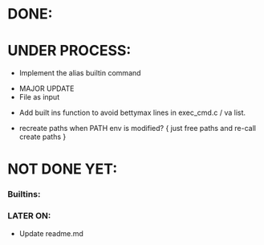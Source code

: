 # DONE:


# UNDER PROCESS:
- Implement the alias builtin command
* MAJOR UPDATE
* File as input
- Add built ins function to avoid bettymax lines in exec_cmd.c / va list. <!-- HIBA -->
+ recreate paths when PATH env is modified? { just free paths and re-call create paths }

# NOT DONE YET:

### Builtins:

### LATER ON:
* Update readme.md <!-- HIBA -->
